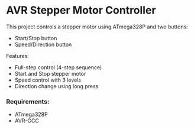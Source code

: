 # AVR Stepper Motor Controller

This project controls a stepper motor using ATmega328P and two buttons:
- Start/Stop button
- Speed/Direction button

Features:
- Full-step control (4-step sequence)
- Start and Stop stepper motor
- Speed control with 3 levels
- Direction change using long press

### Requirements:
- ATmega328P
- AVR-GCC


